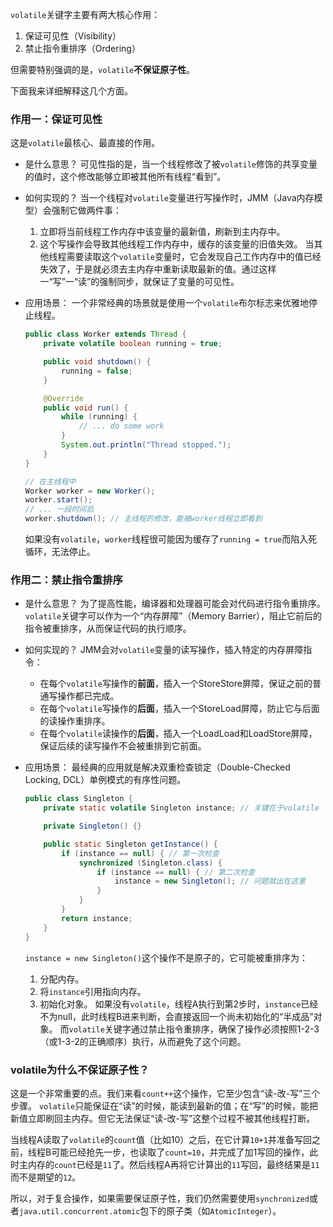 
`volatile`关键字主要有两大核心作用：

1.  保证可见性（Visibility）
2.  禁止指令重排序（Ordering）

但需要特别强调的是，`volatile`**不保证原子性**。

下面我来详细解释这几个方面。

### 作用一：保证可见性

这是`volatile`最核心、最直接的作用。

*   是什么意思？
    可见性指的是，当一个线程修改了被`volatile`修饰的共享变量的值时，这个修改能够立即被其他所有线程“看到”。

*   如何实现的？
    当一个线程对`volatile`变量进行写操作时，JMM（Java内存模型）会强制它做两件事：
    1.  立即将当前线程工作内存中该变量的最新值，刷新到主内存中。
    2.  这个写操作会导致其他线程工作内存中，缓存的该变量的旧值失效。
    当其他线程需要读取这个`volatile`变量时，它会发现自己工作内存中的值已经失效了，于是就必须去主内存中重新读取最新的值。通过这样一“写”一“读”的强制同步，就保证了变量的可见性。

*   应用场景：
    一个非常经典的场景就是使用一个`volatile`布尔标志来优雅地停止线程。
    ```java
    public class Worker extends Thread {
        private volatile boolean running = true;

        public void shutdown() {
            running = false;
        }

        @Override
        public void run() {
            while (running) {
                // ... do some work
            }
            System.out.println("Thread stopped.");
        }
    }

    // 在主线程中
    Worker worker = new Worker();
    worker.start();
    // ... 一段时间后
    worker.shutdown(); // 主线程的修改，能被worker线程立即看到
    ```
    如果没有`volatile`，`worker`线程很可能因为缓存了`running = true`而陷入死循环，无法停止。

### 作用二：禁止指令重排序

*   是什么意思？
    为了提高性能，编译器和处理器可能会对代码进行指令重排序。`volatile`关键字可以作为一个“内存屏障”（Memory Barrier），阻止它前后的指令被重排序，从而保证代码的执行顺序。

*   如何实现的？
    JMM会对`volatile`变量的读写操作，插入特定的内存屏障指令：
    *   在每个`volatile`写操作的**前面**，插入一个StoreStore屏障，保证之前的普通写操作都已完成。
    *   在每个`volatile`写操作的**后面**，插入一个StoreLoad屏障，防止它与后面的读操作重排序。
    *   在每个`volatile`读操作的**后面**，插入一个LoadLoad和LoadStore屏障，保证后续的读写操作不会被重排到它前面。

*   应用场景：
    最经典的应用就是解决双重检查锁定（Double-Checked Locking, DCL）单例模式的有序性问题。
    ```java
    public class Singleton {
        private static volatile Singleton instance; // 关键在于volatile

        private Singleton() {}

        public static Singleton getInstance() {
            if (instance == null) { // 第一次检查
                synchronized (Singleton.class) {
                    if (instance == null) { // 第二次检查
                        instance = new Singleton(); // 问题就出在这里
                    }
                }
            }
            return instance;
        }
    }
    ```
    `instance = new Singleton()`这个操作不是原子的，它可能被重排序为：
    1.  分配内存。
    2.  将`instance`引用指向内存。
    3.  初始化对象。
    如果没有`volatile`，线程A执行到第2步时，`instance`已经不为null，此时线程B进来判断，会直接返回一个尚未初始化的“半成品”对象。
    而`volatile`关键字通过禁止指令重排序，确保了操作必须按照1-2-3（或1-3-2的正确顺序）执行，从而避免了这个问题。

### volatile为什么不保证原子性？

这是一个非常重要的点。我们来看`count++`这个操作，它至少包含“读-改-写”三个步骤。
`volatile`只能保证在“读”的时候，能读到最新的值；在“写”的时候，能把新值立即刷回主内存。但它无法保证“读-改-写”这整个过程不被其他线程打断。

当线程A读取了`volatile`的`count`值（比如10）之后，在它计算`10+1`并准备写回之前，线程B可能已经抢先一步，也读取了`count=10`，并完成了加1写回的操作，此时主内存的`count`已经是`11`了。然后线程A再将它计算出的`11`写回，最终结果是`11`而不是期望的`12`。

所以，对于复合操作，如果需要保证原子性，我们仍然需要使用`synchronized`或者`java.util.concurrent.atomic`包下的原子类（如`AtomicInteger`）。
